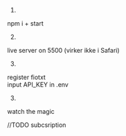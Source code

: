 1) 
npm i + start 

2)
live server on 5500 (virker ikke i Safari)

3)
register fiotxt <br/>
input API_KEY in .env

3)
watch the magic

//TODO
subcsription